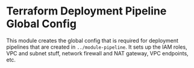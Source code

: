 # Terraform Deployment Pipeline Global Config

This module creates the global config that is required for
deployment pipelines that are created in `../module-pipeline`.  It
sets up the IAM roles, VPC and subnet stuff, network firewall and
NAT gateway, VPC endpoints, etc.
